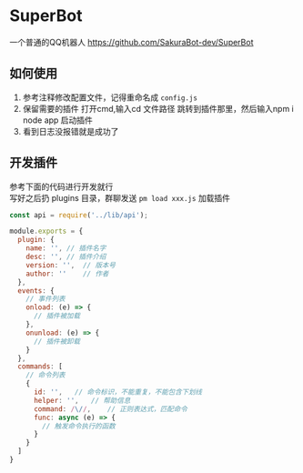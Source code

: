 # SuperBot
一个普通的QQ机器人
https://github.com/SakuraBot-dev/SuperBot

## 如何使用
1. 参考注释修改配置文件，记得重命名成 `config.js`
2. 保留需要的插件 打开cmd,输入cd 文件路径 跳转到插件那里，然后输入npm i node app 启动插件
3. 看到日志没报错就是成功了

## 开发插件
参考下面的代码进行开发就行<br>
写好之后扔 plugins 目录，群聊发送 `pm load xxx.js` 加载插件
```javascript
const api = require('../lib/api');

module.exports = {
  plugin: {
    name: '', // 插件名字
    desc: '', // 插件介绍
    version: '',  // 版本号
    author: ''    // 作者
  },
  events: {
    // 事件列表
    onload: (e) => {
      // 插件被加载
	},
    onunload: (e) => {
      // 插件被卸载
    }
  },
  commands: [
    // 命令列表
    {
      id: '',   // 命令标识，不能重复，不能包含下划线
      helper: '',   // 帮助信息
      command: /\//,    // 正则表达式，匹配命令
      func: async (e) => {
        // 触发命令执行的函数
      }
    }
  ]
}
```
